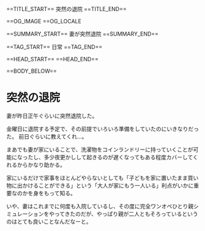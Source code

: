 ==TITLE_START==
突然の退院
==TITLE_END==

==OG_IMAGE 
==OG_LOCALE 

==SUMMARY_START==
妻が突然退院
==SUMMARY_END==

==TAG_START==
日常
==TAG_END==

==HEAD_START==
==HEAD_END==

==BODY_BELOW==

# 突然の退院

妻が昨日正午ぐらいに突然退院した。

金曜日に退院する予定で、その前提でいろいろ準備をしていたのにいきなりだった。
前日ぐらいに教えてくれ…。

まあでも妻が家にいることで、洗濯物をコインランドリーに持っていくことが可能になったし、多少夜更かしして起きるのが遅くなってもある程度カバーしてくれるからかなり助かる。

家にいるだけで家事をほとんどやらないとしても「子どもを家に置いたまま買い物に出かけることができる」という「大人が家にもう一人いる」利点がいかに重要なのかを身をもって知る。

いや、妻はこれまでに何度も入院しているし、その度に完全ワンオペひとり親シミュレーションをやってきたのだが、やっぱり親が二人ともそろっているというのはとても良いことなんだなーと。


